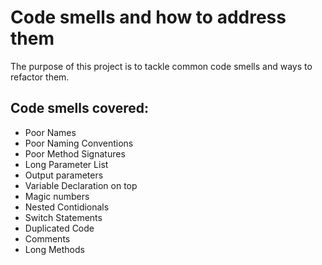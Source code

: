 # Code smells and how to address them
The purpose of this project is to tackle common code smells and ways to refactor them.

## Code smells covered:
* Poor Names
* Poor Naming Conventions
* Poor Method Signatures
* Long Parameter List
* Output parameters
* Variable Declaration on top
* Magic numbers
* Nested Contidionals
* Switch Statements
* Duplicated Code
* Comments
* Long Methods
